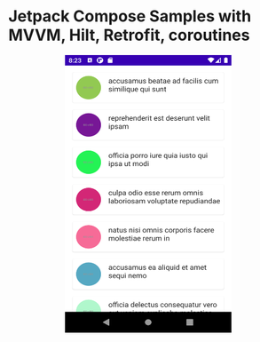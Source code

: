 # Jetpack Compose Samples with MVVM, Hilt, Retrofit, coroutines

<div align="center">
	<img width="300" height="500" src="list.png" alt="Awesome">
</div>
